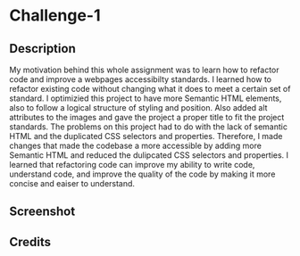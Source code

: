 # Challenge-1

## Description

My motivation behind this whole assignment was to learn how to refactor code and improve a webpages accessibilty standards. I learned how to refactor existing code without changing what it does to meet a certain set of standard. I optimizied this project to have more Semantic HTML elements, also to follow a logical structure of styling and position. Also added alt attributes to the images and gave the project a proper title to fit the project standards. The problems on this project had to do with the lack of semantic HTML and the duplicated CSS selectors and properties. Therefore, I made changes that made the codebase a more accessible by adding more Semantic HTML and reduced the dulipcated CSS selectors and properties. I learned that refactoring code can improve my ability to write code, understand code, and improve the quality of the code by making it more concise and eaiser to understand.

## Screenshot

## Credits
